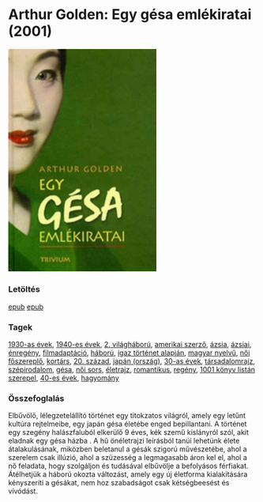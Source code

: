 # <a name="id_280">Arthur Golden: Egy gésa emlékiratai (2001)</a>
<img src="https://github.com/BercziSandor/calibre_lib/raw/main/libs/main/Arthur%20Golden/Egy%20gesa%20emlekiratai%20%28280%29/cover.jpg" alt="cover" width="300"/>

### Letöltés
[epub](https://github.com/BercziSandor/calibre_lib/raw/main/libs/main/Arthur%20Golden/Egy%20gesa%20emlekiratai%20%28280%29/Egy%20gesa%20emlekiratai%20-%20Arthur%20Golden%20%28Case%20Conflict%29.epub) 
 [epub](https://github.com/BercziSandor/calibre_lib/raw/main/libs/main/Arthur%20Golden/Egy%20gesa%20emlekiratai%20%28280%29/Egy%20gesa%20emlekiratai%20-%20Arthur%20Golden.epub)

### Tagek
[1930-as évek](https://github.com/berczisandor/calibre_lib/blob/main/libs/main/tags/1930-as%20%c3%a9vek.md), [1940-es évek](https://github.com/berczisandor/calibre_lib/blob/main/libs/main/tags/1940-es%20%c3%a9vek.md), [2. világháború](https://github.com/berczisandor/calibre_lib/blob/main/libs/main/tags/2.%20vil%c3%a1gh%c3%a1bor%c3%ba.md), [amerikai szerző](https://github.com/berczisandor/calibre_lib/blob/main/libs/main/tags/amerikai%20szerz%c5%91.md), [ázsia](https://github.com/berczisandor/calibre_lib/blob/main/libs/main/tags/%c3%81zsia.md), [ázsiai](https://github.com/berczisandor/calibre_lib/blob/main/libs/main/tags/%c3%a1zsiai.md), [énregény](https://github.com/berczisandor/calibre_lib/blob/main/libs/main/tags/%c3%a9nreg%c3%a9ny.md), [filmadaptáció](https://github.com/berczisandor/calibre_lib/blob/main/libs/main/tags/filmadapt%c3%a1ci%c3%b3.md), [háború](https://github.com/berczisandor/calibre_lib/blob/main/libs/main/tags/h%c3%a1bor%c3%ba.md), [igaz történet alapján](https://github.com/berczisandor/calibre_lib/blob/main/libs/main/tags/igaz%20t%c3%b6rt%c3%a9net%20alapj%c3%a1n.md), [magyar nyelvű](https://github.com/berczisandor/calibre_lib/blob/main/libs/main/tags/magyar%20nyelv%c5%b1.md), [női főszereplő](https://github.com/berczisandor/calibre_lib/blob/main/libs/main/tags/n%c5%91i%20f%c5%91szerepl%c5%91.md), [kortárs](https://github.com/berczisandor/calibre_lib/blob/main/libs/main/tags/kort%c3%a1rs.md), [20. század](https://github.com/berczisandor/calibre_lib/blob/main/libs/main/tags/20.%20sz%c3%a1zad.md), [japán (ország)](https://github.com/berczisandor/calibre_lib/blob/main/libs/main/tags/jap%c3%a1n%20orsz%c3%a1g.md), [30-as évek](https://github.com/berczisandor/calibre_lib/blob/main/libs/main/tags/30-as%20%c3%a9vek.md), [társadalomrajz](https://github.com/berczisandor/calibre_lib/blob/main/libs/main/tags/t%c3%a1rsadalomrajz.md), [szépirodalom](https://github.com/berczisandor/calibre_lib/blob/main/libs/main/tags/sz%c3%a9pirodalom.md), [gésa](https://github.com/berczisandor/calibre_lib/blob/main/libs/main/tags/g%c3%a9sa.md), [női sors](https://github.com/berczisandor/calibre_lib/blob/main/libs/main/tags/n%c5%91i%20sors.md), [életrajz](https://github.com/berczisandor/calibre_lib/blob/main/libs/main/tags/%c3%a9letrajz.md), [romantikus](https://github.com/berczisandor/calibre_lib/blob/main/libs/main/tags/romantikus.md), [regény](https://github.com/berczisandor/calibre_lib/blob/main/libs/main/tags/reg%c3%a9ny.md), [1001 könyv listán szerepel](https://github.com/berczisandor/calibre_lib/blob/main/libs/main/tags/1001%20k%c3%b6nyv%20list%c3%a1n%20szerepel.md), [40-es évek](https://github.com/berczisandor/calibre_lib/blob/main/libs/main/tags/40-es%20%c3%a9vek.md), [hagyomány](https://github.com/berczisandor/calibre_lib/blob/main/libs/main/tags/hagyom%c3%a1ny.md)

### Összefoglalás
<div>
<p>Elbűvölő, lélegzetelállító történet egy titokzatos világról, amely egy letűnt kultúra rejtelmeibe, egy japán gésa életébe enged bepillantani. A történet egy szegény halászfaluból elkerülő 9 éves, kék szemű kislányról szól, akit eladnak egy gésa házba . A hű önéletrajzi leírásból tanúi lehetünk élete átalakulásának, miközben beletanul a gésák szigorú művészetébe, ahol a szerelem csak illúzió, ahol a szüzesség a legmagasabb áron kel el, ahol a nő feladata, hogy szolgáljon és tudásával elbűvölje a befolyásos férfiakat. Átélhetjük a háború okozta változást, amely egy új életforma kialakítására kényszeríti a gésákat, nem hoz szabadságot csak kétségbeesést és vívódást.</p></div>


